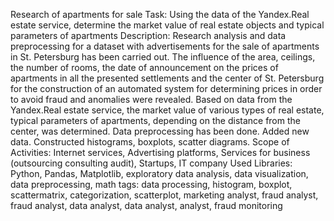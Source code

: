 Research of apartments for sale
Task:
Using the data of the Yandex.Real estate service, determine the market value of real estate objects and typical parameters of apartments
Description:
Research analysis and data preprocessing for a dataset with advertisements for the sale of apartments in St. Petersburg has been carried out. The influence of the area, ceilings, the number of rooms, the date of announcement on the prices of apartments in all the presented settlements and the center of St. Petersburg for the construction of an automated system for determining prices in order to avoid fraud and anomalies were revealed. Based on data from the Yandex.Real estate service, the market value of various types of real estate, typical parameters of apartments, depending on the distance from the center, was determined. Data preprocessing has been done. Added new data. Constructed histograms, boxplots, scatter diagrams.
Scope of Activities:
Internet services, Advertising platforms, Services for business (outsourcing consulting audit), Startups, IT company
Used Libraries:
Python, Pandas, Matplotlib, exploratory data analysis, data visualization, data preprocessing, math
tags:
data processing, histogram, boxplot, scattermatrix, categorization, scatterplot, marketing analyst, fraud analyst, fraud analyst, data analyst, data analyst, analyst, fraud monitoring
